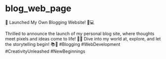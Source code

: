 # blog_web_page
<div>
  📝 Launched My Own Blogging Website! 🚀💻

Thrilled to announce the launch of my personal blog site, where thoughts meet pixels and ideas come to life! 🌟✨ Dive into my world at, explore, and let the storytelling begin! 📚💬 #Blogging #WebDevelopment #CreativityUnleashed #NewBeginnings
</div>
